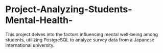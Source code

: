 # Project-Analyzing-Students-Mental-Health-
This project delves into the factors influencing mental well-being among students, utilizing PostgreSQL to analyze survey data from a Japanese international university.
